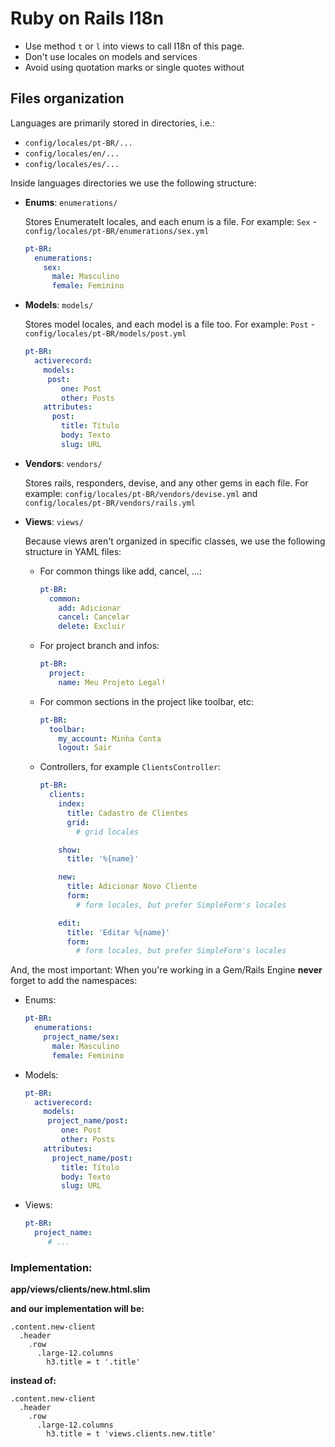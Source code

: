 # Ruby on Rails I18n

* Use method `t` or `l` into views to call I18n of this page.
* Don't use locales on models and services
* Avoid using quotation marks or single quotes without

## Files organization

Languages are primarily stored in directories, i.e.:

* `config/locales/pt-BR/...`
* `config/locales/en/...`
* `config/locales/es/...`

Inside languages directories we use the following structure:

* **Enums**: `enumerations/`

  Stores EnumerateIt locales, and each enum is a file. For example: `Sex` - `config/locales/pt-BR/enumerations/sex.yml`

  ```yml
  pt-BR:
    enumerations:
      sex:
        male: Masculino
        female: Feminino
  ```

* **Models**: `models/`

  Stores model locales, and each model is a file too. For example: `Post` - `config/locales/pt-BR/models/post.yml`


  ```yml
  pt-BR:
    activerecord:
      models:
       post:
          one: Post
          other: Posts
      attributes:
        post:
          title: Título
          body: Texto
          slug: URL
  ```

* **Vendors**: `vendors/`

  Stores rails, responders, devise, and any other gems in each file. For example: `config/locales/pt-BR/vendors/devise.yml` and `config/locales/pt-BR/vendors/rails.yml`

* **Views**: `views/`

  Because views aren't organized in specific classes, we use the following structure in YAML files:

  * For common things like add, cancel, ...:

    ```yml
    pt-BR:
      common:
        add: Adicionar
        cancel: Cancelar
        delete: Excluir
    ```

  * For project branch and infos:

    ```yml
    pt-BR:
      project:
        name: Meu Projeto Legal!
    ```

  * For common sections in the project like toolbar, etc:

    ```yml
    pt-BR:
      toolbar:
        my_account: Minha Conta
        logout: Sair
    ```

  * Controllers, for example `ClientsController`:

    ```yml
    pt-BR:
      clients:
        index:
          title: Cadastro de Clientes
          grid:
            # grid locales

        show:
          title: '%{name}'

        new:
          title: Adicionar Novo Cliente
          form:
            # form locales, but prefer SimpleForm's locales

        edit:
          title: 'Editar %{name}'
          form:
            # form locales, but prefer SimpleForm's locales
    ```

And, the most important: When you're working in a Gem/Rails Engine **never** forget to add the namespaces:

* Enums:

  ```yml
  pt-BR:
    enumerations:
      project_name/sex:
        male: Masculino
        female: Feminino
  ```

* Models:

  ```yml
  pt-BR:
    activerecord:
      models:
       project_name/post:
          one: Post
          other: Posts
      attributes:
        project_name/post:
          title: Título
          body: Texto
          slug: URL
  ```

* Views:

  ```yml
  pt-BR:
    project_name:
       # ...
  ```


### Implementation:

**app/views/clients/new.html.slim**  

**and our implementation will be:**
```slim
.content.new-client
  .header
    .row
      .large-12.columns
        h3.title = t '.title'
```

**instead of:**  
```slim
.content.new-client
  .header
    .row
      .large-12.columns
        h3.title = t 'views.clients.new.title'
```
